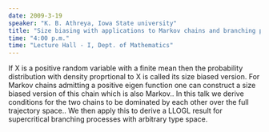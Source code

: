 ```yaml
---
date: 2009-3-19
speaker: "K. B. Athreya, Iowa State university"
title: "Size biasing with applications to Markov chains and branching processes."
time: "4:00 p.m." 
time: "Lecture Hall - I, Dept. of Mathematics"
---
```

If X is a positive random variable with a finite mean then the
probability distribution with density proprtional to X is called its size
biased version. For Markov chains admitting a positive eigen
function one can construct a size biased version of this chain which is
also Markov.. In this talk we derive conditions for the two
chains to be dominated by each other over the full trajectory
space.. We then apply this to derive a LLOGL result for
supercritical branching processes with arbitrary type space.

